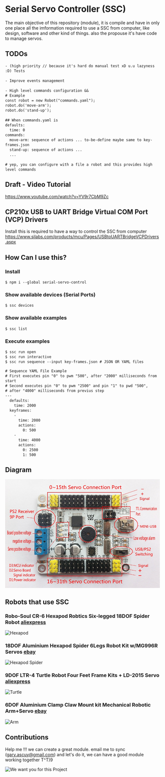 # Serial Servo Controller (SSC)

The main objective of this repository (module), it is compile and have in only one place all the imformation required to use a SSC from computer, like design, software and other kind of things. also the propouse it's have code to manage servos.

## TODOs
```
- (high priority // because it's hard do manual test xD u.u lazyness :D) Tests

- Improve events management

- High level commands configuration &&
# Example
const robot = new Robot("commands.yaml");
robot.do('move-arm');
robot.do('stand-up');

## When commands.yaml is
defaults:
  time: 0
commands:
  move-arm: sequence of actions ... to-be-define maybe same to key-frames.json
  stand-up: sequence of actions ...
  ...

# yep, you can configure with a file a robot and this provides high level commands
```
## Draft - Video Tutorial

https://www.youtube.com/watch?v=YV9r7CbM9Zc

## CP210x USB to UART Bridge Virtual COM Port (VCP) Drivers
Install this is required to have a way to control the SSC from computer
https://www.silabs.com/products/mcu/Pages/USBtoUARTBridgeVCPDrivers.aspx

## How Can I use this?

### Install
```
$ npm i --global serial-servo-control
```

### Show available devices (Serial Ports)
```
$ ssc devices
```

### Show available examples
```
$ ssc list
```

### Execute examples
```
$ ssc run open
$ ssc run interactive
$ ssc run sequence --input key-frames.json # JSON OR YAML files
```

```
# Sequence YAML File Example
# First executes pin "0" to pwm "500", after "2000" milliseconds from start
# Second executes pin "0" to pwm "2500" and pin "1" to pwd "500",
# after "4000" milliseconds from previus step
---
  defaults:
    time: 2000
  keyframes:
    -
      time: 2000
      actions:
        0: 500
    -
      time: 4000
      actions:
        0: 2500
        1: 500
```

## Diagram
![Serial Servo Controller](https://raw.githubusercontent.com/Gary-Ascuy/ssc/master/assets/ssc-components.png)

## Robots that use SSC

### Robo-Soul CR-6 Hexapod Robtics Six-legged 18DOF Spider Robot [aliexpress](http://es.aliexpress.com/item/Robo-Soul-CR-6-Hexapod-Robtics-Six-legged-18DOF-Spider-Robot-Kit-w-32CH-Controller-Digital/32244938744.html?spm=2114.10010108.1000013.8.4EXno8&scm=1007.13339.33133.0&pvid=cc30f5d0-fdc2-49d0-a313-199c5ceddaba&tpp=0)

![Hexapod](http://g03.a.alicdn.com/kf/HTB1xkDEHVXXXXaYXpXXq6xXFXXXY/Robo-Soul-CR-6-Hexapod-Robtics-Six-legged-18DOF-Spider-Robot-Kit-w-32CH-Controller-Digital.jpg)

### 18DOF Aluminium Hexapod Spider 6Legs Robot Kit w/MG996R Servos [ebay](http://www.ebay.com/itm/18DOF-Aluminium-Hexapod-Spider-6Legs-Robot-Kit-w-MG996R-Servos-32CH-Controller-/281584338794?hash=item418fbc076a:g:c~4AAOSwstxU6-tK)

![Hexapod Spider](http://i.ebayimg.com/images/g/c~4AAOSwstxU6-tK/s-l500.jpg)

### 9DOF LTR-4 Turtle Robot Four Feet Frame Kits + LD-2015 Servo [aliexpress](http://es.aliexpress.com/item/9DOF-LTR-4-Turtle-Robot-Four-Feet-Frame-Kits-LD-2015-Servo-32Bits-Control-Board-PS2/32375525968.html?spm=2114.01010208.3.145.KMCkNQ&ws_ab_test=searchweb201556_0,searchweb201602_2_10049_10017_405_404_407_406_10040,searchweb201603_8&btsid=3a725e80-9459-47a3-bf68-b48af010b022)

![Turtle](http://g03.a.alicdn.com/kf/HTB1AurPLFXXXXcBXXXXq6xXFXXXF/9DOF-LTR-4-Turtle-Robot-Four-Feet-Frame-Kits-LD-2015-Servo-32Bits-Control-Board-PS.jpg)

### 6DOF Aluminium Clamp Claw Mount kit Mechanical Robotic Arm+Servo [ebay](http://www.ebay.com/itm/6DOF-Aluminium-Clamp-Claw-Mount-kit-Mechanical-Robotic-Arm-Servo-32CH-Controller/251888871234?_trksid=p2047675.c100623.m-1&_trkparms=aid%3D222007%26algo%3DSIC.MBE%26ao%3D1%26asc%3D20160323102634%26meid%3D3515c5b5131f473ab44b54d04418212a%26pid%3D100623%26rk%3D3%26rkt%3D6%26sd%3D281584338794)

![Arm](http://i.ebayimg.com/images/g/lPsAAOSw5ZBWGIax/s-l300.jpg)

## Contributions
Help me !!! we can create a great module. email me to sync (gary.ascuy@gmail.com) and let's do it, we can have a good module working together T^T)9

![We want you for this Project](https://cdn.meme.am/instances/400x/64337504.jpg)

